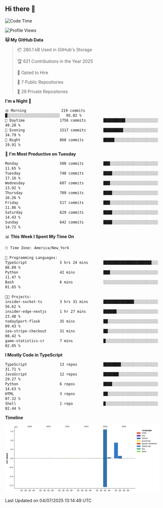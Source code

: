 ## Hi there 👋

<!--START_SECTION:waka-->
![Code Time](http://img.shields.io/badge/Code%20Time-372%20hrs%202%20mins-blue)

![Profile Views](http://img.shields.io/badge/Profile%20Views-0-blue)

**🐱 My GitHub Data** 

> 📦 280.1 kB Used in GitHub's Storage 
 > 
> 🏆 621 Contributions in the Year 2025
 > 
> 💼 Opted to Hire
 > 
> 📜 7 Public Repositories 
 > 
> 🔑 29 Private Repositories 
 > 
**I'm a Night 🦉** 

```text
🌞 Morning                219 commits         █░░░░░░░░░░░░░░░░░░░░░░░░   05.02 % 
🌆 Daytime                1756 commits        ██████████░░░░░░░░░░░░░░░   40.28 % 
🌃 Evening                1517 commits        █████████░░░░░░░░░░░░░░░░   34.79 % 
🌙 Night                  868 commits         █████░░░░░░░░░░░░░░░░░░░░   19.91 % 
```
📅 **I'm Most Productive on Tuesday** 

```text
Monday                   508 commits         ███░░░░░░░░░░░░░░░░░░░░░░   11.65 % 
Tuesday                  748 commits         ████░░░░░░░░░░░░░░░░░░░░░   17.16 % 
Wednesday                607 commits         ███░░░░░░░░░░░░░░░░░░░░░░   13.92 % 
Thursday                 709 commits         ████░░░░░░░░░░░░░░░░░░░░░   16.26 % 
Friday                   517 commits         ███░░░░░░░░░░░░░░░░░░░░░░   11.86 % 
Saturday                 629 commits         ████░░░░░░░░░░░░░░░░░░░░░   14.43 % 
Sunday                   642 commits         ████░░░░░░░░░░░░░░░░░░░░░   14.72 % 
```


📊 **This Week I Spent My Time On** 

```text
🕑︎ Time Zone: America/New_York

💬 Programming Languages: 
TypeScript               5 hrs 24 mins       ██████████████████████░░░   86.89 % 
Python                   42 mins             ███░░░░░░░░░░░░░░░░░░░░░░   11.47 % 
Bash                     6 mins              ░░░░░░░░░░░░░░░░░░░░░░░░░   01.65 % 

🐱‍💻 Projects: 
insider-socket-ts        3 hrs 31 mins       ██████████████░░░░░░░░░░░   56.62 % 
insider-edge-nextjs      1 hr 27 mins        ██████░░░░░░░░░░░░░░░░░░░   23.48 % 
todaySport-flask         35 mins             ██░░░░░░░░░░░░░░░░░░░░░░░   09.43 % 
iea-stripe-checkout      31 mins             ██░░░░░░░░░░░░░░░░░░░░░░░   08.42 % 
game-statistics-cr       7 mins              █░░░░░░░░░░░░░░░░░░░░░░░░   02.05 % 
```

**I Mostly Code in TypeScript** 

```text
TypeScript               13 repos            ████████░░░░░░░░░░░░░░░░░   31.71 % 
JavaScript               12 repos            ███████░░░░░░░░░░░░░░░░░░   29.27 % 
Python                   6 repos             ████░░░░░░░░░░░░░░░░░░░░░   14.63 % 
HTML                     3 repos             ██░░░░░░░░░░░░░░░░░░░░░░░   07.32 % 
Shell                    1 repo              █░░░░░░░░░░░░░░░░░░░░░░░░   02.44 % 
```



**Timeline**

![Lines of Code chart](https://raw.githubusercontent.com/dikshithvishnu/dikshithvishnu/main/assets/bar_graph.png)


 Last Updated on 04/07/2025 13:14:49 UTC
<!--END_SECTION:waka-->
